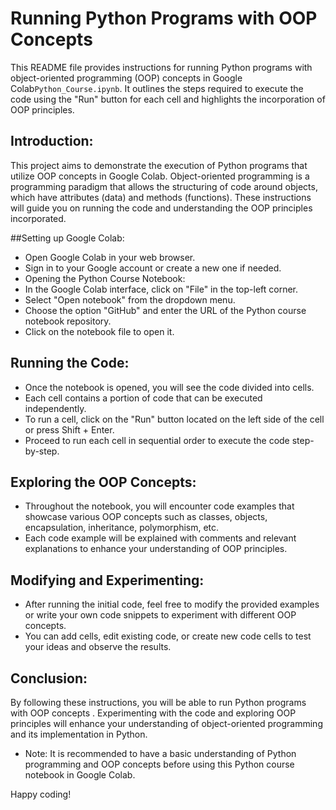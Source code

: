 # Running Python Programs with OOP Concepts

This README file provides instructions for running Python programs with object-oriented programming (OOP) concepts in Google Colab`Python_Course.ipynb`. It outlines the steps required to execute the code using the "Run" button for each cell and highlights the incorporation of OOP principles.

## Introduction:
This project aims to demonstrate the execution of Python programs that utilize OOP concepts in Google Colab. Object-oriented programming is a programming paradigm that allows the structuring of code around objects, which have attributes (data) and methods (functions). These instructions will guide you on running the code and understanding the OOP principles incorporated.

##Setting up Google Colab:

* Open Google Colab in your web browser.
* Sign in to your Google account or create a new one if needed.
* Opening the Python Course Notebook:
* In the Google Colab interface, click on "File" in the top-left corner.
* Select "Open notebook" from the dropdown menu.
* Choose the option "GitHub" and enter the URL of the Python course notebook repository.
* Click on the notebook file to open it.

## Running the Code:

* Once the notebook is opened, you will see the code divided into cells.
* Each cell contains a portion of code that can be executed independently.
* To run a cell, click on the "Run" button located on the left side of the cell or press Shift + Enter.
* Proceed to run each cell in sequential order to execute the code step-by-step.

## Exploring the OOP Concepts:
* Throughout the notebook, you will encounter code examples that showcase various OOP concepts such as classes, objects, encapsulation, inheritance, polymorphism, etc.
* Each code example will be explained with comments and relevant explanations to enhance your understanding of OOP principles.

## Modifying and Experimenting:
* After running the initial code, feel free to modify the provided examples or write your own code snippets to experiment with different OOP concepts.
* You can add cells, edit existing code, or create new code cells to test your ideas and observe the results.


## Conclusion:

By following these instructions, you will be able to run Python programs with OOP concepts . Experimenting with the code and exploring OOP principles will enhance your understanding of object-oriented programming and its implementation in Python.
* Note: It is recommended to have a basic understanding of Python programming and OOP concepts before using this Python course notebook in Google Colab.

Happy coding!
